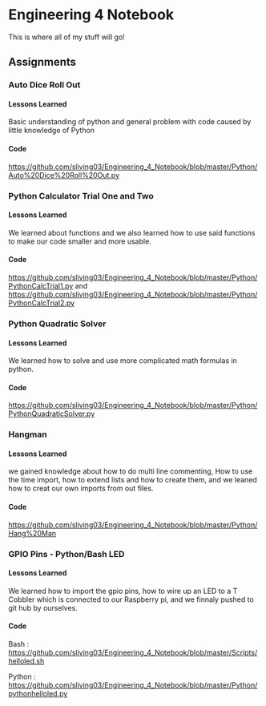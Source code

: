 # Engineering 4 Notebook
This is where all of my stuff will go!
## Assignments
### Auto Dice Roll Out
#### Lessons Learned
Basic understanding of python and general problem with code caused by little knowledge of Python
#### Code
https://github.com/sliving03/Engineering_4_Notebook/blob/master/Python/Auto%20Dice%20Roll%20Out.py
### Python Calculator Trial One and Two
#### Lessons Learned
We learned about functions and we also learned how to use said functions to make our code smaller and more usable.
#### Code
https://github.com/sliving03/Engineering_4_Notebook/blob/master/Python/PythonCalcTrial1.py and https://github.com/sliving03/Engineering_4_Notebook/blob/master/Python/PythonCalcTrial2.py
### Python Quadratic Solver
#### Lessons Learned
We learned how to solve and use more complicated math formulas in python.
#### Code
https://github.com/sliving03/Engineering_4_Notebook/blob/master/Python/PythonQuadraticSolver.py
### Hangman
#### Lessons Learned
we gained knowledge about how to do multi line commenting, How to use the time import, how to extend lists and how to create them, and we leaned how to creat our own imports from out files.
#### Code
https://github.com/sliving03/Engineering_4_Notebook/blob/master/Python/Hang%20Man
### GPIO Pins - Python/Bash LED
#### Lessons Learned
We learned how to import the gpio pins, how to wire up an LED to a T Cobbler which is connected to our Raspberry pi, and we finnaly pushed to git hub by ourselves.
#### Code
Bash : https://github.com/sliving03/Engineering_4_Notebook/blob/master/Scripts/helloled.sh 

Python : https://github.com/sliving03/Engineering_4_Notebook/blob/master/Python/pythonhelloled.py
